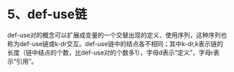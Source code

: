 # 5、def-use链

def-use对的概念可以扩展成变量的一个交替出现的定义、使用序列，这种序列也称为def-use链或k-dr交互。def-use链中的结点各不相同；其中k-dr,k表示链的长度（链中结点的个数，比def-use对的个数多1），字母d表示“定义”，字母r表示“引用”。